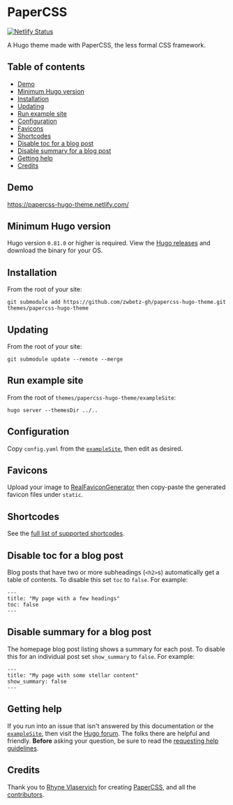 # PaperCSS


[![Netlify Status](https://api.netlify.com/api/v1/badges/3e3a0d5d-854f-45f2-9e30-e8a86907956a/deploy-status)](https://app.netlify.com/sites/papercss-hugo-theme/deploys)

A Hugo theme made with PaperCSS, the less formal CSS framework.

## Table of contents

- [Demo](#demo)
- [Minimum Hugo version](#minimum-hugo-version)
- [Installation](#installation)
- [Updating](#updating)
- [Run example site](#run-example-site)
- [Configuration](#configuration)
- [Favicons](#favicons)
- [Shortcodes](#shortcodes)
- [Disable toc for a blog post](#disable-toc-for-a-blog-post)
- [Disable summary for a blog post](#disable-summary-for-a-blog-post)
- [Getting help](#getting-help)
- [Credits](#credits)

## Demo

https://papercss-hugo-theme.netlify.com/

## Minimum Hugo version

Hugo version `0.81.0` or higher is required. View the [Hugo releases](https://github.com/gohugoio/hugo/releases) and download the binary for your OS.

## Installation

From the root of your site:

```
git submodule add https://github.com/zwbetz-gh/papercss-hugo-theme.git themes/papercss-hugo-theme
```

## Updating

From the root of your site:

```
git submodule update --remote --merge
```

## Run example site

From the root of `themes/papercss-hugo-theme/exampleSite`:

```
hugo server --themesDir ../..
```

## Configuration

Copy `config.yaml` from the [`exampleSite`](https://github.com/zwbetz-gh/papercss-hugo-theme/tree/master/exampleSite), then edit as desired. 

## Favicons

Upload your image to [RealFaviconGenerator](https://realfavicongenerator.net/) then copy-paste the generated favicon files under `static`. 

## Shortcodes

See the [full list of supported shortcodes](https://papercss-hugo-theme.netlify.com/papercss-shortcodes/).

## Disable toc for a blog post

Blog posts that have two or more subheadings (`<h2>`s) automatically get a table of contents. To disable this set `toc` to `false`. For example:

```
---
title: "My page with a few headings"
toc: false
---
```

## Disable summary for a blog post

The homepage blog post listing shows a summary for each post. To disable this for an individual post set `show_summary` to `false`. For example:

```
---
title: "My page with some stellar content"
show_summary: false
---
```

## Getting help

If you run into an issue that isn't answered by this documentation or the [`exampleSite`](https://github.com/zwbetz-gh/papercss-hugo-theme/tree/master/exampleSite), then visit the [Hugo forum](https://discourse.gohugo.io/). The folks there are helpful and friendly. **Before** asking your question, be sure to read the [requesting help guidelines](https://discourse.gohugo.io/t/requesting-help/9132).

## Credits

Thank you to [Rhyne Vlaservich](https://www.vlaservich.com/) for creating [PaperCSS](https://www.getpapercss.com/), and all the  [contributors](https://github.com/papercss/papercss/graphs/contributors).
